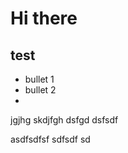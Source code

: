 ---
---
Hi there
========

test
----

* bullet 1
* bullet 2
*

jgjhg skdjfgh dsfgd dsfsdf

asdfsdfsf sdfsdf sd



